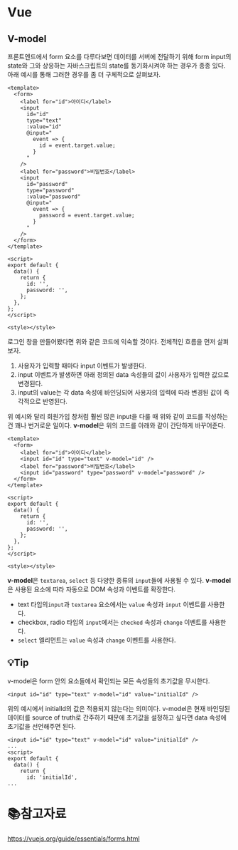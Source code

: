 # Vue

## V-model

프론트엔드에서 form 요소를 다루다보면 데이터를 서버에 전달하기 위해 form input의 state와 그와 상응하는 자바스크립트의 state를 동기화시켜야 하는 경우가 종종 있다. 아래 예시를 통해 그러한 경우를 좀 더 구체적으로 살펴보자.

```vue
<template>
  <form>
    <label for="id">아이디</label>
    <input
      id="id"
      type="text"
      :value="id"
      @input="
        event => {
          id = event.target.value;
        }
      "
    />
    <label for="password">비밀번호</label>
    <input
      id="password"
      type="password"
      :value="password"
      @input="
        event => {
          password = event.target.value;
        }
      "
    />
  </form>
</template>

<script>
export default {
  data() {
    return {
      id: '',
      password: '',
    };
  },
};
</script>

<style></style>

```

로그인 창을 만들어봤다면 위와 같은 코드에 익숙할 것이다. 전체적인 흐름을 먼저 살펴보자.

1. 사용자가 입력할 때마다 input 이벤트가 발생한다.
2. input 이벤트가 발생하면 아래 정의된 data 속성들의 값이 사용자가 입력한 값으로 변경된다.
3. input의 value는 각 data 속성에 바인딩되어  사용자의 입력에 따라 변경된 값이 즉각적으로 반영된다.

위 예시와 달리 회원가입 창처럼 훨씬 많은 input을 다룰 때 위와 같이 코드를 작성하는 건 꽤나 번거로운 일이다. **v-model**은 위의 코드를 아래와 같이 간단하게 바꾸어준다.

```vue
<template>
  <form>
    <label for="id">아이디</label>
    <input id="id" type="text" v-model="id" />
    <label for="password">비밀번호</label>
    <input id="password" type="password" v-model="password" />
  </form>
</template>

<script>
export default {
  data() {
    return {
      id: '',
      password: '',
    };
  },
};
</script>

<style></style>
```

**v-model**은 `textarea`, `select` 등 다양한 종류의 `input`들에 사용될 수 있다. **v-model**은 사용된 요소에 따라 자동으로 DOM 속성과 이벤트를 확장한다.

- text 타입의`input`과 `textarea` 요소에서는 `value` 속성과 `input` 이벤트를 사용한다.
- checkbox, radio 타입의 `input`에서는 `checked` 속성과 `change` 이벤트를 사용한다.
- `select` 엘리먼트는 `value` 속성과 `change` 이벤트를 사용한다.

## :bulb:Tip

v-model은 form 안의 요소들에서 확인되는 모든 속성들의 초기값을 무시한다. 

```vue
<input id="id" type="text" v-model="id" value="initialId" />
```

위의 예시에서 initialId의 값은 적용되지 않는다는 의미이다. v-model은 현재 바인딩된 데이터를 source of truth로 간주하기 때문에 초기값을 설정하고 싶다면 data 속성에 초기값을 선언해주면 된다.

```vue
<input id="id" type="text" v-model="id" value="initialId" />
...
<script>
export default {
  data() {
    return {
      id: 'initialId',
...
```



# :books:참고자료

https://vuejs.org/guide/essentials/forms.html